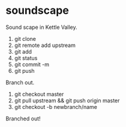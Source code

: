 # soundscape
Sound scape in Kettle Valley.
1. git clone
2. git remote add upstream
3. git add
4. git status
5. git commit -m
6. git push

Branch out.

1. git checkout master
2. git pull upstream && git push origin master
3. git checkout -b newbranch/name

Branched out!
